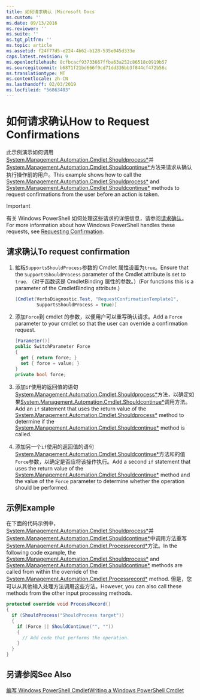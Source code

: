 ```yaml
---
title: 如何请求确认 |Microsoft Docs
ms.custom: ''
ms.date: 09/13/2016
ms.reviewer: ''
ms.suite: ''
ms.tgt_pltfrm: ''
ms.topic: article
ms.assetid: f24f77d5-e224-4b62-b128-535e045d333e
caps.latest.revision: 9
ms.openlocfilehash: 8cfbcacf93733667ffba63a252c86518c0919b57
ms.sourcegitcommit: b6871f21bd666f9cd71dd336bb3f844cf472b56c
ms.translationtype: MT
ms.contentlocale: zh-CN
ms.lasthandoff: 02/03/2019
ms.locfileid: "56863403"
---
```

# <a name="how-to-request-confirmations"></a><span data-ttu-id="236eb-102">如何请求确认</span><span class="sxs-lookup"><span data-stu-id="236eb-102">How to Request Confirmations</span></span>

<span data-ttu-id="236eb-103">此示例演示如何调用[System.Management.Automation.Cmdlet.Shouldprocess\*](/dotnet/api/System.Management.Automation.Cmdlet.ShouldProcess)并[System.Management.Automation.Cmdlet.Shouldcontinue\*](/dotnet/api/System.Management.Automation.Cmdlet.ShouldContinue)方法来请求从确认执行操作前的用户。</span><span class="sxs-lookup"><span data-stu-id="236eb-103">This example shows how to call the [System.Management.Automation.Cmdlet.Shouldprocess\*](/dotnet/api/System.Management.Automation.Cmdlet.ShouldProcess) and [System.Management.Automation.Cmdlet.Shouldcontinue\*](/dotnet/api/System.Management.Automation.Cmdlet.ShouldContinue) methods to request confirmations from the user before an action is taken.</span></span>

> [!IMPORTANT]
> <span data-ttu-id="236eb-104">有关 Windows PowerShell 如何处理这些请求的详细信息，请参阅[请求确认](./requesting-confirmation-from-cmdlets.md)。</span><span class="sxs-lookup"><span data-stu-id="236eb-104">For more information about how Windows PowerShell handles these requests, see [Requesting Confirmation](./requesting-confirmation-from-cmdlets.md).</span></span>

## <a name="to-request-confirmation"></a><span data-ttu-id="236eb-105">请求确认</span><span class="sxs-lookup"><span data-stu-id="236eb-105">To request confirmation</span></span>

1. <span data-ttu-id="236eb-106">絋粄`SupportsShouldProcess`参数的 Cmdlet 属性设置为`true`。</span><span class="sxs-lookup"><span data-stu-id="236eb-106">Ensure that the `SupportsShouldProcess` parameter of the Cmdlet attribute is set to `true`.</span></span> <span data-ttu-id="236eb-107">（对于函数这是 CmdletBinding 属性的参数。）</span><span class="sxs-lookup"><span data-stu-id="236eb-107">(For functions this is a parameter of the CmdletBinding attribute.)</span></span>

    ```csharp
    [Cmdlet(VerbsDiagnostic.Test, "RequestConfirmationTemplate1",
            SupportsShouldProcess = true)]
    ```

2. <span data-ttu-id="236eb-108">添加`Force`到 cmdlet 的参数，以便用户可以重写确认请求。</span><span class="sxs-lookup"><span data-stu-id="236eb-108">Add a `Force` parameter to your cmdlet so that the user can override a confirmation request.</span></span>

    ```csharp
    [Parameter()]
    public SwitchParameter Force
    {
      get { return force; }
      set { force = value; }
    }
    private bool force;
    ```

3. <span data-ttu-id="236eb-109">添加`if`使用的返回值的语句[System.Management.Automation.Cmdlet.Shouldprocess\*](/dotnet/api/System.Management.Automation.Cmdlet.ShouldProcess)方法，以确定如果[System.Management.Automation.Cmdlet.Shouldcontinue\*](/dotnet/api/System.Management.Automation.Cmdlet.ShouldContinue)调用方法。</span><span class="sxs-lookup"><span data-stu-id="236eb-109">Add an `if` statement that uses the return value of the [System.Management.Automation.Cmdlet.Shouldprocess\*](/dotnet/api/System.Management.Automation.Cmdlet.ShouldProcess) method to determine if the [System.Management.Automation.Cmdlet.Shouldcontinue\*](/dotnet/api/System.Management.Automation.Cmdlet.ShouldContinue) method is called.</span></span>

4. <span data-ttu-id="236eb-110">添加另一个`if`使用的返回值的语句[System.Management.Automation.Cmdlet.Shouldcontinue\*](/dotnet/api/System.Management.Automation.Cmdlet.ShouldContinue)方法和的值`Force`参数，以确定是否应将该操作执行。</span><span class="sxs-lookup"><span data-stu-id="236eb-110">Add a second `if` statement that uses the return value of the [System.Management.Automation.Cmdlet.Shouldcontinue\*](/dotnet/api/System.Management.Automation.Cmdlet.ShouldContinue) method and the value of the `Force` parameter to determine whether the operation should be performed.</span></span>

## <a name="example"></a><span data-ttu-id="236eb-111">示例</span><span class="sxs-lookup"><span data-stu-id="236eb-111">Example</span></span>

<span data-ttu-id="236eb-112">在下面的代码示例中， [System.Management.Automation.Cmdlet.Shouldprocess\*](/dotnet/api/System.Management.Automation.Cmdlet.ShouldProcess)并[System.Management.Automation.Cmdlet.Shouldcontinue\*](/dotnet/api/System.Management.Automation.Cmdlet.ShouldContinue)中调用方法重写[System.Management.Automation.Cmdlet.Processrecord\*](/dotnet/api/System.Management.Automation.Cmdlet.ProcessRecord)方法。</span><span class="sxs-lookup"><span data-stu-id="236eb-112">In the following code example, the [System.Management.Automation.Cmdlet.Shouldprocess\*](/dotnet/api/System.Management.Automation.Cmdlet.ShouldProcess) and [System.Management.Automation.Cmdlet.Shouldcontinue\*](/dotnet/api/System.Management.Automation.Cmdlet.ShouldContinue) methods are called from within the override of the [System.Management.Automation.Cmdlet.Processrecord\*](/dotnet/api/System.Management.Automation.Cmdlet.ProcessRecord) method.</span></span> <span data-ttu-id="236eb-113">但是，您可以从其他输入处理方法调用这些方法。</span><span class="sxs-lookup"><span data-stu-id="236eb-113">However, you can also call these methods from the other input processing methods.</span></span>

```csharp
protected override void ProcessRecord()
{
  if (ShouldProcess("ShouldProcess target"))
  {
    if (Force || ShouldContinue("", ""))
    {
      // Add code that performs the operation.
    }
  }
}
```

## <a name="see-also"></a><span data-ttu-id="236eb-114">另请参阅</span><span class="sxs-lookup"><span data-stu-id="236eb-114">See Also</span></span>

[<span data-ttu-id="236eb-115">编写 Windows PowerShell Cmdlet</span><span class="sxs-lookup"><span data-stu-id="236eb-115">Writing a Windows PowerShell Cmdlet</span></span>](./writing-a-windows-powershell-cmdlet.md)
